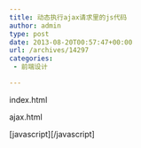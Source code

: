 ```yaml
---
title: 动态执行ajax请求里的js代码
author: admin
type: post
date: 2013-08-20T00:57:47+00:00
url: /archives/14297
categories:
 - 前端设计

---
```

index.html

ajax.html

[javascript][/javascript]